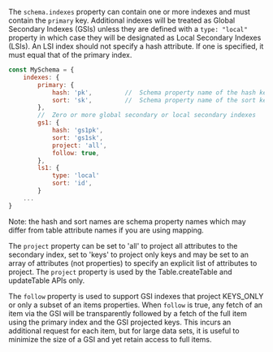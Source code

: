 The `schema.indexes` property can contain one or more indexes and must contain the `primary` key. Additional indexes will be treated as Global Secondary Indexes (GSIs) unless they are defined with a `type: "local"` property in which case they will be designated as Local Secondary Indexes (LSIs). An LSI index should not specify a hash attribute. If one is specified, it must equal that of the primary index.

```javascript
const MySchema = {
    indexes: {
        primary: {
            hash: 'pk',         //  Schema property name of the hash key
            sort: 'sk',         //  Schema property name of the sort key
        },
        //  Zero or more global secondary or local secondary indexes
        gs1: {
            hash: 'gs1pk',
            sort: 'gs1sk',
            project: 'all',
            follow: true,
        },
        ls1: {
            type: 'local'
            sort: 'id',
        }
    ...
}
```

Note: the hash and sort names are schema property names which may differ from table attribute names if you are using mapping.

The `project` property can be set to 'all' to project all attributes to the secondary index, set to 'keys' to project only keys and may be set to an array of attributes (not properties) to specify an explicit list of attributes to project. The `project` property is used by the Table.createTable and updateTable APIs only.

The `follow` property is used to support GSI indexes that project KEYS_ONLY or only a subset of an items properties. When `follow` is true, any fetch of an item via the GSI will be transparently followed by a fetch of the full item using the primary index and the GSI projected keys. This incurs an additional request for each item, but for large data sets, it is useful to minimize the size of a GSI and yet retain access to full items.
